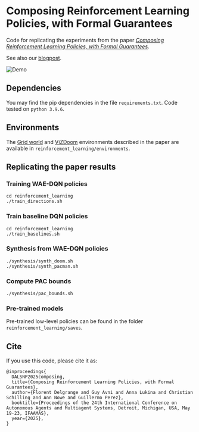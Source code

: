 # Composing Reinforcement Learning Policies, with Formal Guarantees
Code for replicating the experiments from the paper [*Composing Reinforcement Learning Policies, with Formal Guarantees*](https://arxiv.org/abs/2402.13785).

See also our [blogpost](https://delgrange.me/post/composing_rl/).

![Demo](assets/fusing_drl_components.gif)

## Dependencies
You may find the pip dependencies in the file `requirements.txt`.
Code tested on `python 3.9.6`. 

## Environments
The [Grid world](https://youtu.be/crowN8-GaRg) and [ViZDoom](https://delgrange.me/post/composing_rl/video.mp4) environments described in the paper are available in `reinforcement_learning/environments`.

## Replicating the paper results
### Training WAE-DQN policies
```
cd reinforcement_learning
./train_directions.sh
```
### Train baseline DQN policies
```
cd reinforcement_learning
./train_baselines.sh
```
### Synthesis from WAE-DQN policies
```
./synthesis/synth_doom.sh
./synthesis/synth_pacman.sh
```
### Compute PAC bounds
```
./synthesis/pac_bounds.sh
```
### Pre-trained models
Pre-trained low-level policies can be found in the folder `reinforcement_learning/saves`.

## Cite
If you use this code, please cite it as:
```
@inproceedings{
  DALSNP2025composing,
  title={Composing Reinforcement Learning Policies, with Formal Guarantees},
  author={Florent Delgrange and Guy Avni and Anna Lukina and Christian Schilling and Ann Nowe and Guillermo Perez},
  booktitle={Proceedings of the 24th International Conference on Autonomous Agents and Multiagent Systems, Detroit, Michigan, USA, May 19-23, IFAAMAS},
  year={2025},
}
```
